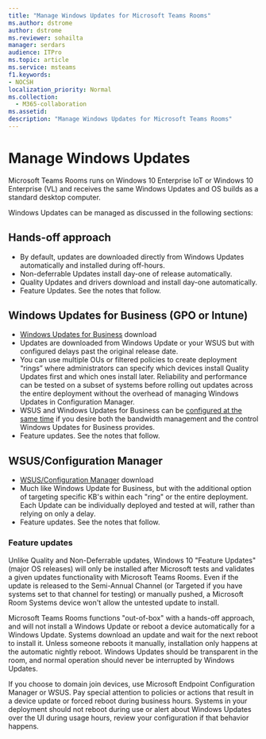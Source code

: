```yaml
---
title: "Manage Windows Updates for Microsoft Teams Rooms"
ms.author: dstrome
author: dstrome
ms.reviewer: sohailta
manager: serdars
audience: ITPro
ms.topic: article
ms.service: msteams
f1.keywords:
- NOCSH
localization_priority: Normal
ms.collection: 
  - M365-collaboration
ms.assetid: 
description: "Manage Windows Updates for Microsoft Teams Rooms"
---
```


# Manage Windows Updates

Microsoft Teams Rooms runs on Windows 10 Enterprise IoT or Windows 10 Enterprise (VL) and receives the same Windows Updates and OS builds as a standard desktop computer.

Windows Updates can be managed as discussed in the following sections:

## Hands-off approach 

- By default, updates are downloaded directly from Windows Updates automatically and installed during off-hours.
- Non-deferrable Updates install day-one of release automatically.
- Quality Updates and drivers download and install day-one automatically.
- Feature Updates. See the notes that follow.

## Windows Updates for Business (GPO or Intune)  

- [Windows Updates for Business](https://docs.microsoft.com/windows/deployment/update/waas-manage-updates-wufb) download
- Updates are downloaded from Windows Update or your WSUS but with configured delays past the original release date.
- You can use multiple OUs or filtered policies to create deployment “rings” where administrators can specify which devices install Quality Updates first and which ones install later. Reliability and performance can be tested on a subset of systems before rolling out updates across the entire deployment without the overhead of managing Windows Updates in Configuration Manager.
- WSUS and Windows Updates for Business can be [configured at the same time](https://docs.microsoft.com/windows/deployment/update/waas-integrate-wufb) if you desire both the bandwidth management and the control Windows Updates for Business provides.
- Feature updates. See the notes that follow.

## WSUS/Configuration Manager

- [WSUS/Configuration Manager](https://docs.microsoft.com/windows/deployment/update/waas-manage-updates-configuration-manager) download
- Much like Windows Update for Business, but with the additional option of targeting specific KB's within each "ring" or the entire deployment. Each Update can be individually deployed and tested at will, rather than relying on only a delay.
- Feature updates. See the notes that follow.

### Feature updates

Unlike Quality and Non-Deferrable updates, Windows 10 "Feature Updates" (major OS releases) will only be installed after Microsoft tests and validates a given updates functionality with Microsoft Teams Rooms. Even if the update is released to the Semi-Annual Channel (or Targeted if you have systems set to that channel for testing) or manually pushed, a Microsoft Room Systems device won't allow the untested update to install.

Microsoft Teams Rooms functions "out-of-box" with a hands-off approach, and will not install a Windows Update or reboot a device automatically for a Windows Update. Systems download an update and wait for the next reboot to install it. Unless someone reboots it manually, installation only happens at the automatic nightly reboot. Windows Updates should be transparent in the room, and normal operation should never be interrupted by Windows Updates.

If you choose to domain join devices, use Microsoft Endpoint Configuration Manager or WSUS. Pay special attention to policies or actions that result in a device update or forced reboot during business hours. Systems in your deployment should not reboot during use or alert about Windows Updates over the UI during usage hours, review your configuration if that behavior happens.
